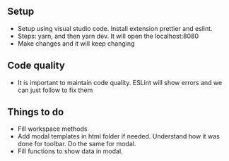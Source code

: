 ## Setup

- Setup using visual studio code. Install extension prettier and eslint.
- Steps: yarn, and then yarn dev. It will open the localhost:8080
- Make changes and it will keep changing

## Code quality

- It is important to maintain code quality. ESLint will show errors and we can just follow to fix them

## Things to do

- Fill workspace methods
- Add modal templates in html folder if needed. Understand how it was done for toolbar. Do the same for modal.
- Fill functions to show data in modal.
